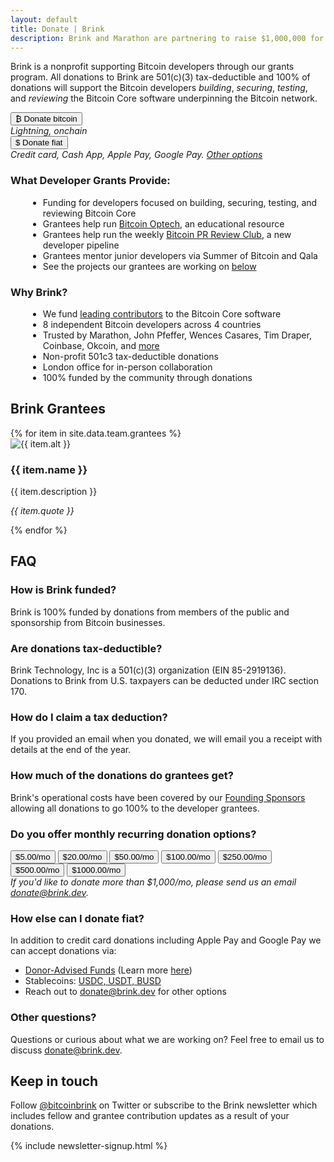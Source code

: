 ```yaml
---
layout: default
title: Donate | Brink
description: Brink and Marathon are partnering to raise $1,000,000 for Bitcoin developers.
---
```


<div id="donate-container">

<p>Brink is a nonprofit supporting Bitcoin developers through our grants program. All donations to Brink are 501(c)(3) tax-deductible and 100% of donations will support the Bitcoin developers <em>building</em>, <em>securing</em>, <em>testing</em>, and <em>reviewing</em> the Bitcoin Core software underpinning the Bitcoin network.</p>

<div class="donate-row">

<div class="donate-col">
<a href="https://checkout.opennode.com/p/5698f840-83ae-4226-a68c-9cfa3005bdbd"><button>₿ Donate bitcoin</button></a>
<br /><em>Lightning, onchain</em>
</div>

<div class="donate-col">
<a href="https://buy.stripe.com/9AQ4gA91a7Ts2mQfZ1"><button>$ Donate fiat</button></a>
<br /><em>Credit card, Cash App, Apple Pay, Google Pay. <a href="#other-fiat">Other options</a></em>
</div>

</div>

<div class="donate-row">

<div class="donate-col">
  <h3>What Developer Grants Provide:</h3>
  <ul style="list-style-type:disc;margin-left:2em;text-align:left">
    <li>Funding for developers focused on building, securing, testing, and reviewing Bitcoin Core</li>
    <li>Grantees help run <a href="https://bitcoinops.org/">Bitcoin Optech</a>, an educational resource</li>
    <li>Grantees help run the weekly <a href="https://bitcoincore.reviews/">Bitcoin PR Review Club</a>, a new developer pipeline</li>
    <li>Grantees mentor junior developers via Summer of Bitcoin and Qala</li>
    <li>See the projects our grantees are working on <a href="#current-grantees">below</a></li>
  </ul>
</div>

<div class="donate-col">
 <h3>Why Brink?</h3>
  <ul style="list-style-type:disc;margin-left:2em;text-align:left">
    <li>We fund <a href="https://www.coindesk.com/tech/2022/10/27/brink-emerges-as-the-top-funder-of-bitcoin-core-development-bitmex-research-says/">leading contributors</a> to the Bitcoin Core software</li>
    <li>8 independent Bitcoin developers across 4 countries</li>
    <li>Trusted by Marathon, John Pfeffer, Wences Casares, Tim Draper, Coinbase, Okcoin, and <a href="/sponsors">more</a></li>
    <li>Non-profit 501c3 tax-deductible donations</li>
    <li>London office for in-person collaboration</li>
    <li>100% funded by the community through donations</li>
  </ul>
</div>

</div>

<h2 id="current-grantees">Brink Grantees</h2>

<div class="team-container">
  {% for item in site.data.team.grantees %}
  <div class="team-row">
    <div class="image-column">
      <img src="{{ item.image }}" alt="{{ item.alt }}"/>
    </div>
    <div class="text-column">
      <h3 class="team-name">{{ item.name }}</h3>
      <p class="item-description">
        {{ item.description }}
      </p>
      <p class="item-description">
        <em>{{ item.quote }}</em>
      </p>
    </div>
  </div>
  {% endfor %}
</div>

<h2>FAQ</h2>

<h3>How is Brink funded?</h3>
<p>Brink is 100% funded by donations from members of the public and sponsorship from Bitcoin businesses.</p>

<h3>Are donations tax-deductible?</h3>
<p>Brink Technology, Inc is a 501(c)(3) organization (EIN 85-2919136). Donations to Brink from U.S. taxpayers can be deducted under IRC section 170.</p>

<h3>How do I claim a tax deduction?</h3>
<p>If you provided an email when you donated, we will email you a receipt with details at the end of the year.</p>

<h3>How much of the donations do grantees get?</h3>
<p>Brink's operational costs have been covered by our <a href="/sponsors">Founding Sponsors</a> allowing all donations to go 100% to the developer grantees.</p>

<h3>Do you offer monthly recurring donation options?</h3>
<p>
<button data-checkout-mode="subscription" class="stripe" data-price-id="price_1Hph47ArUr4rAMAlxD7hYXMa">$5.00/mo</button>
<button data-checkout-mode="subscription" class="stripe" data-price-id="price_1HqkScArUr4rAMAl5H0staN4">$20.00/mo</button>
<button data-checkout-mode="subscription" class="stripe" data-price-id="price_1HqkSjArUr4rAMAlEt5w8qMk">$50.00/mo</button>
<button data-checkout-mode="subscription" class="stripe" data-price-id="price_1HqkSqArUr4rAMAl6yTaoLt1">$100.00/mo</button>
<button data-checkout-mode="subscription" class="stripe" data-price-id="price_1MZykdArUr4rAMAlsC0PEpet">$250.00/mo</button>
<button data-checkout-mode="subscription" class="stripe" data-price-id="price_1MZykdArUr4rAMAl13jojzYv">$500.00/mo</button>
<button data-checkout-mode="subscription" class="stripe" data-price-id="price_1MZykeArUr4rAMAlANbXog0U">$1000.00/mo</button>
<br />
<em>If you'd like to donate more than $1,000/mo, please send us an email <a href="mailto:donate@brink.dev">donate@brink.dev</a>.</em></p>

<h3 id="other-fiat">How else can I donate fiat?</h3>
<p>In addition to credit card donations including Apple Pay and Google Pay we can accept donations via:
  <ul>
    <li><a href="https://www.dafdirect.org/DAFDirect/daflink?_dafdirect_settings=ODUyOTE5MTM2XzIxMTFfYWJlNTBiNDItY2EyMC00YjYxLThhODctZDk0ZDZhMTRjZmIz&designatedText=UHJvZ3JhbXM=">Donor-Advised Funds</a> (Learn more <a href="/blog/2021/03/26/donate-bitcoin/">here</a>)</li>
    <li>Stablecoins: 
    <a href="https://etherscan.io/address/0x04A0455D3529B383e32C80aF746B8438da5F873e">USDC, USDT, BUSD</a>
    </li>
    <li>Reach out to <a href="mailto:donate@brink.dev">donate@brink.dev</a> for other options</li>
  </ul>
</p>

<h3>Other questions?</h3>
<p>Questions or curious about what we are working on? Feel free to email us to discuss <a href="mailto:donate@brink.dev">donate@brink.dev</a>.</p>

</div>

<div id="error-message"></div>

<h2>Keep in touch</h2>
<p>Follow <a href="https://twitter.com/bitcoinbrink">@bitcoinbrink</a> on Twitter or subscribe to the Brink newsletter which includes fellow and grantee contribution updates as a result of your donations.</p>
{% include newsletter-signup.html %}

<script src="https://js.stripe.com/v3/"></script>
<script>
      var PUBLISHABLE_KEY = 'pk_live_51HotqwArUr4rAMAlHIbM3LGwGFb1k2UsRpi91MlbxlYXFJQFSGPcxrJXI3oREpQnWCbTVDHEdzh0RNxsdfzUcSvh002frYUK76';
      var DOMAIN = location.href.replace(/[^/]*$/, '');

      var stripe = Stripe(PUBLISHABLE_KEY);

      // Handle any errors from Checkout
      var handleResult = function (result) {
        if (result.error) {
          var displayError = document.getElementById('error-message');
          displayError.textContent = result.error.message;
        }
      };

      document.querySelectorAll('button.stripe').forEach(function (button) {
        button.addEventListener('click', function (e) {
          var mode = e.target.dataset.checkoutMode;
          var priceId = e.target.dataset.priceId;
          var items = [{ price: priceId, quantity: 1 }];
          stripe
            .redirectToCheckout({
              mode: mode,
              lineItems: items,
              successUrl:
                DOMAIN + 'success.html?session_id={CHECKOUT_SESSION_ID}',
              cancelUrl:
                DOMAIN + 'canceled.html?session_id={CHECKOUT_SESSION_ID}',
            })
            .then(handleResult);
        });
      });
</script>
